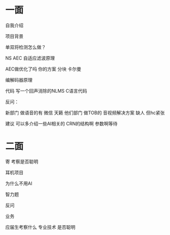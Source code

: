 # 一面

自我介绍

项目背景

单双将检测怎么做？

NS  AEC  自适应滤波原理

AEC做优化了吗  你的方案 分块 卡尔曼

编解码器原理

代码 写一个回声消除的NLMS C语言代码

反问：

新部门 做语音的有 微信 天籁 他们部门 做TOB的  音视频解决方案 缺人 但hc紧张

建议 可以多介绍一些AI相关的 CRN的结构啊 参数啊等待

# 二面

寄  考察是否聪明

耳机项目

为什么不用AI  

智力题 

反问

业务

应届生考察什么 专业技术  是否聪明
